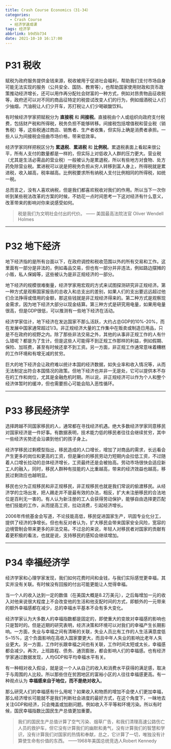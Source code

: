 ```yaml
---
title: Crash Course Economics（31-34）
categories:
  - Crash Course
  - 经济学速成课
tags: 经济学
abbrlink: b9d5b734
date: 2021-10-10 16:17:00
---
```


# P31 税收

赋税为政府服务提供金钱来源，税收被用于促进社会福利，帮助我们支付市场自身可能无法实现的服务（公共安全、国防、教育等），也帮助国家使用财政和货币政策推动经济增长，还可以用作再分配社会财富的一种方式，例如对昂贵物品征收税等，政府还可以对不同的商品征特定的税尝试改变人们的行为，例如烟酒税让人们少抽烟，汽油税让人们少开车，苏打税让人们少喝碳酸饮料。

<!-- more -->

有时候经济学家把赋税分为 **直接税** 和 **间接税**。直接税由个人或组织向政府支付税费，包括财产税和所得税，税务负担不能够转移。间接税包括增值税和营业税（销售税）等，这些税通过商店、销售者、生产者收集，但实际上确是消费者承担。一些人认为间接税会扭曲市场价格，带来低效率。

经济学家同样把税区分为 **累退税**、**累进税** 和 **比例税**。累退税表面上看起来很公平，所有人支付的数量都是一样的，但实际上对低收入人群的压力更大。营业税（尤其是生活必需品的营业税）一般被认为是累退税，所以有些地方对食物、处方药免除营业税。累进税可以说是把税务负担从穷人转移到富人身上，所得税就是累进税，收入越高，税率越高。比例税要求所有纳税人支付比例相同的所得税，如统一税。

总而言之，没有人喜欢纳税，但是我们都喜欢税收对我们的作用。所以当下一次你听到某些税法改革的方案的时候，不妨花一点时间思考一下这对经济有什么意义，改革带来的影响对你来说感受如何。

> 税是我们为文明社会付出的代价。 —— 美国最高法院法官 Oliver Wendell Holmes

---


# P32 地下经济

地下经济指的是所有台面以下，在政府调控和税收范围以外的所有交易和工作。这里面有一部分是非法的，例如毒品交易，但也有一部分并非违法，例如路边摆摊的小贩，私人保姆等，这些被认为是非正规经济的一部分。

地下经济的规模很难衡量，经济学家用宏观的方式来试图探测研究非正规经济。第一种方式是观察国家报告的总收入和总支出的差别，如果人们的支出要远远超过他们合法挣得或借用的金额，那这些钱就是非正规经济得来的。第二种方式是观察现金需求，因为地下经济大部分以现金结算。第三种方式是研究用电量，如果用电量很高，但是GDP很低，可以推测有一些地下经济在活动。

经济学家估计，地下经济在发达国家不那么活跃，大约占总GDP的10%-20%，而在发展中国家通常超过1/3。非正规经济大量的工作集中在贩卖或制造日用品，只是不在政府的视野之内。除了那些非法交易之外，其他的从事非正规工作的人有什么错呢？都是为了生计。但是这些人可能得不到正规工作那样的利益，例如假期、保险、加班费，甚至有时候还拿不到工资。另一方面，非正规工作通常意味着糟糕的工作环境和有增无减的贫穷。

巨大的地下经济会让政府难以统计本国的经济数据，如失业率和收入情况等，从而无法制定出符合本国情况的政策。但地下经济也并非一无是处，它可以提供本不存在的工作和岗位，尤其是金融危机时期。所以说，非正规经济可以作为个人和整个经济体暂时的缓冲，但也需要担心可能会陷入恶性循环。

---


# P33 移民经济学

选择跨越不同国家移民的人，通常都在寻找经济机遇。绝大多数经济学家同意移民对国家经济是一件好事。有数据表明，技术能力低的移民者往往会继续贫穷，其中一些经济劣势还会沿袭到他们的孩子身上。

经济学移民过剩模型指出，移民造成的人口增长，增加了对商品的需求，长远看会产生更多的岗位和更高的工资，但是廉价的移民劳动力短期内会拉低工资，不过随着人口增长拉动的总体经济增长，工资最终还是会被抬高。劳动市场很快会适应新工人的融入，同时，移民人群种有技能的人比重越高，带来的经济效益也越高，移民过剩效应也越明显。

移民也分为正规移民和非正规移民，非正规移民也就是我们常说的偷渡移民。从经济学的立场出发，把人踢走并不是最有效的办法，相反，扩大未注册移民的合法地位是百利无一害的。有人认为新注册的工人会获得劳动保护，能够自由选择更匹配他们技能的工作，从而提高工资，拉动消费，引起经济增长。

2006年传统基金会写道，不论技能高低，移民促进国家生产，巩固专业化分工，提供了经济的净增长。但也有反对者认为，扩大移民会带来国家安全风险，宽容的边境管制会带来更多的非法交易。不过总的来说，年轻人对移民者对国家的贡献有着更积极的看法，也就是说，支持移民的感知会继续增加。

---


# P34 幸福经济学

经济学家和心理学家发现，我们如何花费时间和金钱，与我们实际感觉更幸福，其实并没有关联。有时候没有回报的付出可能更能让人觉得幸福。

当一个人的收入达到一定的数值（在美国大概是8.2万美元），之后每增加一元的收入对他来说很大程度上不会改变他的生活和他支配时间的方式，即额外的一元带来的额外幸福感都在减少，总的幸福水平基本不会有多大变化。

经济学家认为大多数人的幸福指数都是固定的，即使重大的变故对幸福感的影响也只是暂时的。但是近期的研究表明，经济决策和环境可以对我们的幸福产生长期影响。一方面，失业与幸福之间有清晰的关联，失业人员比有工作的人生活满意度低5~15%，这个负面影响在高收入国家要更大，而且中年人失业的影响比老年人失业更大。另一方面，工作时长跟幸福之间也有关联，工作时间太短或太长，幸福感都会减少。再次，上班路程、债务、通货膨胀，都会影响人们的幸福感。也有经济学家通过数据发现，人均GDP和平均幸福水平有关。

有一种相对收入假设，就是说一个人从自己的收入和消费水平获得的满足感，取决于与周围的人比较。所以那些住在贫困地区的富裕小区的人往往幸福感更高。有一种观点认为 **幸福感来自于地位，而不是绝对收入**。

那么研究人们的幸福感有什么用呢？如果收入和物质的增加不会使人们更加幸福，那么经济增长可能就不是我们判断社会进度的最好方式，在这个角度下，一昧地去关注GDP和经济，只会掩盖或加剧问题。例如收入不平等和环境污染。所以有时候，国民幸福指数比国民生产总值更加重要。

> 我们的国民生产总值计算了空气污染、烟草广告，和我们清理高速公路伤亡人员的救护车，但它没有计算我们的幽默和勇气，没有计算我们的智慧和学识，没有计算我们对国家的热情和奉献，总之，它计算了一切，唯独没有计算使生命有价值的东西。 ——1968年美国总统竞选人Robert Kennedy

